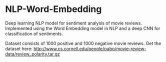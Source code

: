# NLP-Word-Embedding
Deep learning NLP model for sentiment analysis of movie reviews.
Implemented using the Word Embedding model in NLP and a deep CNN for classification of sentiments.

Dataset consists of 1000 positive and 1000 negative movie reviews.
Get the dataset here: http://www.cs.cornell.edu/people/pabo/movie-review-data/review_polarity.tar.gz
